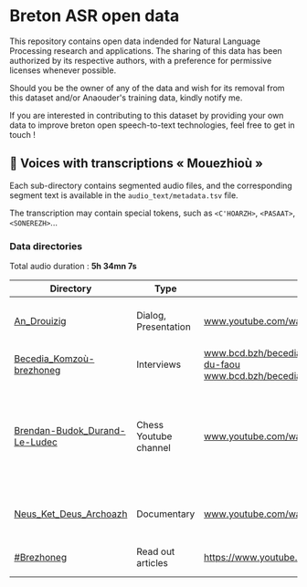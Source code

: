# Breton ASR open data

This repository contains open data indended for Natural Language Processing research and applications. The sharing of this data has been authorized by its respective authors, with a preference for permissive licenses whenever possible.

Should you be the owner of any of the data and wish for its removal from this dataset and/or Anaouder's training data, kindly notify me.

If you are interested in contributing to this dataset by providing your own data to improve breton open speech-to-text technologies, feel free to get in touch !

## :microphone: Voices with transcriptions « Mouezhioù »

Each sub-directory contains segmented audio files, and the corresponding segment text is available in the `audio_text/metadata.tsv` file.

The transcription may contain special tokens, such as `<C'HOARZH>`, `<PASAAT>`, `<SONEREZH>`...

### Data directories

Total audio duration : **5h 34mn 7s**

| Directory | Type | Source | Author(s) | Licence | Duration |
| ---- | ---- | ---- | ---- | ---- | ---- |
| [An_Drouizig](audio_text/An_Drouizig) | Dialog, Presentation | www.youtube.com/watch?v=A-VlNvJ3alI | Pêr Morvan, Gwenn Meynier | [CC BY-NC-SA](https://creativecommons.org/licenses/by-nc-sa/4.0/) | 27mn 26s |
| [Becedia_Komzoù-brezhoneg](audio_text/Becedia_Komzoù-brezhoneg) | Interviews | www.bcd.bzh/becedia/fr/catherine-quiniou-tine-plounevez-du-faou<br>www.bcd.bzh/becedia/fr/suzanne-goarnisson-scrignac | Lors Jouin, Francis Favereau | [CC BY-NC-SA](https://creativecommons.org/licenses/by-nc-sa/4.0/) | 9mn 17s |
| [Brendan-Budok_Durand-Le-Ludec](audio_text/Brendan-Budok_Durand-Le-Ludec) | Chess Youtube channel | www.youtube.com/watch?v=5K0nWjc7XZ4 | Bredan-Budok Durand-Le Ludec, Manon Jouitteau, YF Le Gall, Mélanie Jouitteau | [CC BY](https://creativecommons.org/licenses/by/4.0/) | 5mn 30s |
| [Neus_Ket_Deus_Archoazh](audio_text/Neus_Ket_Deus_Archoazh) | Documentary | www.youtube.com/watch?v=ixAnomWd1YU | Laors Skavenneg, Korin ar Mero | [CC BY](https://creativecommons.org/licenses/by/4.0/) | 26mn 5s |
| [#Brezhoneg](audio_text/Kelaouenn_Brezhoneg) | Read out articles | https://www.youtube.com/channel/UCv8UTrUchQafFAl2QPc2lEA | Skol an Emzav, Dizale | All rights reserved | 4h 25mn 49s |
